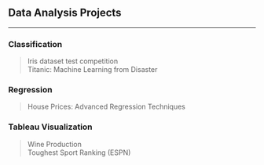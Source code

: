 ## Data Analysis Projects
_________
### Classification
>Iris dataset test competition <br>
>Titanic: Machine Learning from Disaster
### Regression
>House Prices: Advanced Regression Techniques

### Tableau Visualization
> Wine Production <br>
> Toughest Sport Ranking (ESPN)
